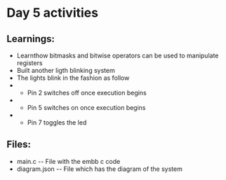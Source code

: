 # Day 5 activities

## Learnings:
- Learnthow bitmasks and bitwise operators can be used to manipulate registers
- Built another ligth blinking system
- The lights blink in the fashion as follow
- - Pin 2 switches off once execution begins
- - Pin 5 switches on once execution begins
- - Pin 7 toggles the led

## Files:
- main.c -- File with the embb c code
- diagram.json -- File which has the diagram of the system